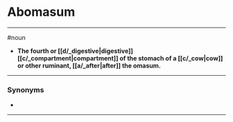 # Abomasum
---
#noun
- **The fourth or [[d/_digestive|digestive]] [[c/_compartment|compartment]] of the stomach of a [[c/_cow|cow]] or other ruminant, [[a/_after|after]] the omasum.**
---
### Synonyms
- 
---
